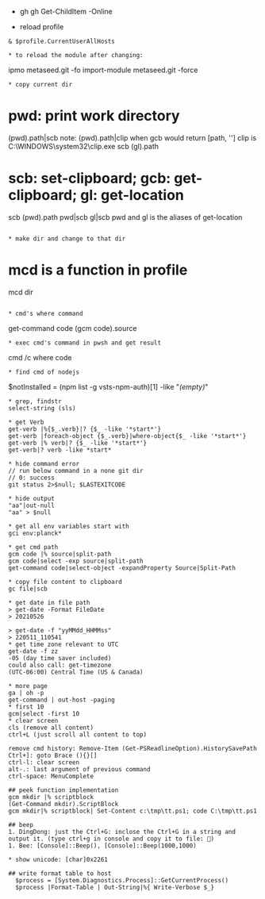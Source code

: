 * gh
gh Get-ChildItem -Online

* reload profile
```
& $profile.CurrentUserAllHosts

* to reload the module after changing:
```
ipmo metaseed.git -fo
import-module metaseed.git -force
```
* copy current dir
```
# pwd: print work directory
(pwd).path|scb
note: (pwd).path|clip when gcb would return [path, '']
clip is C:\WINDOWS\system32\clip.exe
scb (gl).path 
# scb: set-clipboard; gcb: get-clipboard; gl: get-location
scb (pwd).path
pwd|scb
gl|scb
pwd and gl is the aliases of get-location
```

* make dir and change to that dir
```
# mcd is a function in profile
mcd dir
```

* cmd's where command

```
get-command code
(gcm code).source
```
* exec cmd's command in pwsh and get result
```
cmd /c where code
```
* find cmd of nodejs
```
$notInstalled = (npm list -g vsts-npm-auth)[1] -like "*(empty)*"
```
* grep, findstr
select-string (sls)

* get Verb
get-verb |%{$_.verb}|? {$_ -like '*start*'}
get-verb |foreach-object {$_.verb}|where-object{$_ -like '*start*'}
get-verb |% verb|? {$_ -like '*start*'}
get-verb|? verb -like *start*

* hide command error 
// run below command in a none git dir
// 0: success
git status 2>$null; $LASTEXITCODE

* hide output
"aa"|out-null
"aa" > $null

* get all env variables start with
gci env:planck*

* get cmd path
gcm code |% source|split-path
gcm code|select -exp source|split-path 
get-command code|select-object -expandProperty Source|Split-Path

* copy file content to clipboard
gc file|scb

* get date in file path
> get-date -Format FileDate
> 20210526

> get-date -f "yyMMdd_HHMMss"
> 220511_110541
* get time zone relevant to UTC
get-date -f zz
-05 (day time saver included)
could also call: get-timezone 
(UTC-06:00) Central Time (US & Canada)

* more page 
ga | oh -p
get-command | out-host -paging
* first 10
gcm|select -first 10
* clear screen 
cls (remove all content)
ctrl+L (just scroll all content to top)

remove cmd history: Remove-Item (Get-PSReadlineOption).HistorySavePath
Ctrl+]: goto Brace (){}[]
ctrl-l: clear screen
alt-.: last argument of previous command
ctrl-space: MenuComplete

## peek function implementation
gcm mkdir |% scriptblock
(Get-Command mkdir).ScriptBlock
gcm mkdir|% scriptblock| Set-Content c:\tmp\tt.ps1; code C:\tmp\tt.ps1 

## beep
1. DingDong: just the Ctrl+G: inclose the Ctrl+G in a string and output it. (type ctrl+g in console and copy it to file: )
1. Bee: [Console]::Beep(), [Console]::Beep(1000,1000)

* show unicode: [char]0x2261

## write format table to host
  $process = [System.Diagnostics.Process]::GetCurrentProcess()
  $process |Format-Table | Out-String|%{ Write-Verbose $_}